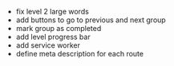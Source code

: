 - fix level 2 large words
- add buttons to go to previous and next group
- mark group as completed
- add level progress bar
- add service worker
- define meta description for each route
